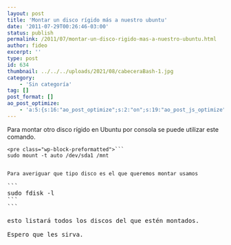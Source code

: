 ```yaml
---
layout: post
title: 'Montar un disco rígido más a nuestro ubuntu'
date: '2011-07-29T00:26:46-03:00'
status: publish
permalink: /2011/07/montar-un-disco-rigido-mas-a-nuestro-ubuntu.html
author: fideo
excerpt: ''
type: post
id: 634
thumbnail: ../../../uploads/2021/08/cabeceraBash-1.jpg
category:
    - 'Sin categoría'
tag: []
post_format: []
ao_post_optimize:
    - 'a:5:{s:16:"ao_post_optimize";s:2:"on";s:19:"ao_post_js_optimize";s:2:"on";s:20:"ao_post_css_optimize";s:2:"on";s:12:"ao_post_ccss";s:2:"on";s:16:"ao_post_lazyload";s:2:"on";}'
---
```

Para montar otro disco rígido en Ubuntu por consola se puede utilizar este comando.

```
<pre class="wp-block-preformatted">```
sudo mount -t auto /dev/sda1 /mnt
```
```

Para averiguar que tipo disco es el que queremos montar usamos

```
<pre class="wp-block-preformatted">```
sudo fdisk -l
```
```

esto listará todos los discos del que estén montados.

Espero que les sirva.
